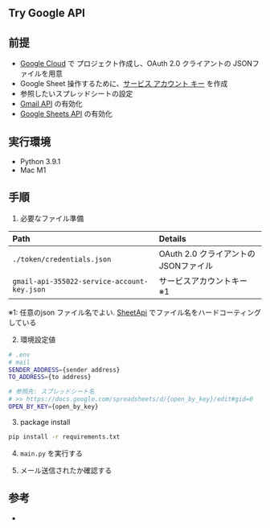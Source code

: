 ## Try Google API

## 前提
- [Google Cloud](https://console.cloud.google.com/) で プロジェクト作成し、OAuth 2.0 クライアントの JSONファイルを用意
- Google Sheet 操作するために、[サービス アカウント キー](https://www.dragonarrow.work/articles/95) を作成
- 参照したいスプレッドシートの設定
- [Gmail API](https://console.cloud.google.com/marketplace/product/google/gmail.googleapis.com) の有効化
- [Google Sheets API](https://console.cloud.google.com/marketplace/product/google/sheets.googleapis.com) の有効化

## 実行環境
- Python 3.9.1
- Mac M1

## 手順

1. 必要なファイル準備

|Path|Details|
|:-|:-|
|`./token/credentials.json`|OAuth 2.0 クライアントの JSONファイル|
|`gmail-api-355022-service-account-key.json`|サービスアカウントキー ※1|
※1: 任意のjson ファイル名でよい. [SheetApi](https://github.com/KazusaNakagawa/try-docs/blob/eca14a49fa233b79ee29568c83c6a36770957ce8/src/google_api/models/sheets_api.py#L15) でファイル名をハードコーティングしている

2. 環境設定値
  ```bash
  # .env
  # mail
  SENDER_ADDRESS={sender address}
  TO_ADDRESS={to address}

  # 参照先: スプレッドシート名
  # >> https://docs.google.com/spreadsheets/d/{open_by_key}/edit#gid=0
  OPEN_BY_KEY={open_by_key}
  ```
3. package install
  ```bash
  pip install -r requirements.txt
  ```

4. `main.py` を実行する

5. メール送信されたか確認する


## 参考
- 
